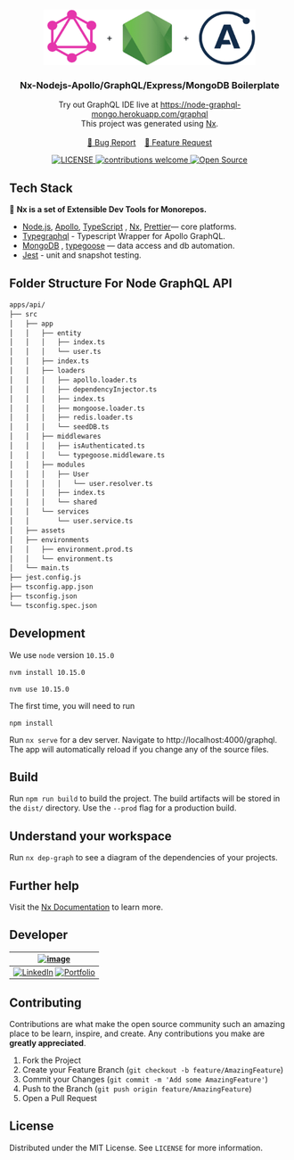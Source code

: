 <!-- PROJECT LOGO -->
<br />
<p align="center">
  <a href="#">
    <img src="./logo.png" alt="Nx" width="380" height="100">
  </a>

  <h3 align="center">Nx-Nodejs-Apollo/GraphQL/Express/MongoDB Boilerplate</h3>
  <p align="center">
    Try out GraphQL IDE live at <a href="https://node-graphql-mongo.herokuapp.com/graphql">https://node-graphql-mongo.herokuapp.com/graphql</a>  
    <br />
    This project was generated using <a href="https://nx.dev">Nx</a>.
    <br />
    <br />
    <a href="https://github.com/smithg09/nx-node-apollo-grahql-mongo/issues/new?assignees=&labels=&template=bug_report.md&title=">🐞 Bug Report</a> &nbsp;&nbsp;
    <a href="https://github.com/smithg09/nx-node-apollo-grahql-mongo/issues/new?assignees=&labels=&template=feature_request.md&title=">📢 Feature Request</a>
    <br />
  </p>
<p align="center">
<a href="https://github.com/smithg09/nx-node-apollo-grahql-mongo/blob/master/LICENSE">
    <img src="https://img.shields.io/github/license/mashape/apistatus.svg" alt="LICENSE">
</a>
<a href="https://github.com/smithg09/nx-node-apollo-grahql-mongo/issues">
    <img src="https://img.shields.io/badge/contributions-welcome-brightgreen.svg?style=flat" alt="contributions welcome">
</a>
<a href="#">
    <img src="https://badges.frapsoft.com/os/v1/open-source.svg?v=103" alt="Open Source">
</a>
</p>
</p>

## Tech Stack

🔎 **Nx is a set of Extensible Dev Tools for Monorepos.**

* [Node.js](https://nodejs.org/en/), [Apollo](https://www.apollographql.com/), [TypeScript](https://www.typescriptlang.org/) , [Nx](https://nx.dev),  [Prettier](https://prettier.io/)— core platforms.
* [Typegraphql](https://typegraphql.com/) - Typescript Wrapper for Apollo GraphQL. 
* [MongoDB](https://www.mongodb.com/) , [typegoose](https://typegoose.github.io/typegoose/) — data access and db automation.
* [Jest](https://jestjs.io/) - unit and snapshot testing.

## Folder Structure For Node GraphQL API 
```bash
apps/api/
├── src
│   ├── app
│   │   ├── entity
│   │   │   ├── index.ts
│   │   │   └── user.ts
│   │   ├── index.ts
│   │   ├── loaders
│   │   │   ├── apollo.loader.ts
│   │   │   ├── dependencyInjector.ts
│   │   │   ├── index.ts
│   │   │   ├── mongoose.loader.ts
│   │   │   ├── redis.loader.ts
│   │   │   └── seedDB.ts
│   │   ├── middlewares
│   │   │   ├── isAuthenticated.ts
│   │   │   └── typegoose.middleware.ts
│   │   ├── modules
│   │   │   ├── User
│   │   │   │   └── user.resolver.ts
│   │   │   ├── index.ts
│   │   │   └── shared
│   │   └── services
│   │       └── user.service.ts
│   ├── assets
│   ├── environments
│   │   ├── environment.prod.ts
│   │   └── environment.ts
│   └── main.ts
├── jest.config.js
├── tsconfig.app.json
├── tsconfig.json
└── tsconfig.spec.json
```

## Development

We use `node` version `10.15.0`

```
nvm install 10.15.0
```

```
nvm use 10.15.0
```

The first time, you will need to run

```
npm install
```

Run `nx serve` for a dev server. Navigate to http://localhost:4000/graphql. The app will automatically reload if you change any of the source files.

## Build

Run `npm run build` to build the project. The build artifacts will be stored in the `dist/` directory. Use the `--prod` flag for a production build.

## Understand your workspace

Run `nx dep-graph` to see a diagram of the dependencies of your projects.

## Further help

Visit the [Nx Documentation](https://nx.dev) to learn more.

## Developer 
| [![image](https://avatars3.githubusercontent.com/u/41014321?s=128&v=4)](https://smithgajjar.tech) |
|:-:|
| [![LinkedIn](https://icons.iconarchive.com/icons/danleech/simple/32/linkedin-icon.png)](https://www.linkedin.com/in/smith-gajjar-5a27716b/) [![Portfolio](https://icons.iconarchive.com/icons/dtafalonso/android-lollipop/32/Browser-icon.png)](https://smithgajjar.me) |

<!-- CONTRIBUTING -->
## Contributing

Contributions are what make the open source community such an amazing place to be learn, inspire, and create. Any contributions you make are **greatly appreciated**.

1. Fork the Project
2. Create your Feature Branch (`git checkout -b feature/AmazingFeature`)
3. Commit your Changes (`git commit -m 'Add some AmazingFeature'`)
4. Push to the Branch (`git push origin feature/AmazingFeature`)
5. Open a Pull Request

<!-- LICENSE -->
## License

Distributed under the MIT License. See `LICENSE` for more information.
